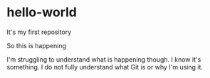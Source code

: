 # hello-world
It's my first repository

So this is happening

I'm struggling to understand what is happening though.
I know it's something.
I do not fully understand what Git is or why I'm using it.
